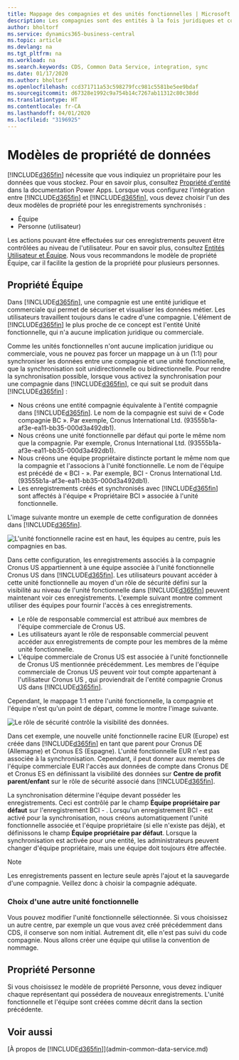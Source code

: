 ```yaml
---
title: Mappage des compagnies et des unités fonctionnelles | Microsoft Docs
description: Les compagnies sont des entités à la fois juridiques et commerciales, qui permettent de sécuriser et visualiser les données métier.
author: bholtorf
ms.service: dynamics365-business-central
ms.topic: article
ms.devlang: na
ms.tgt_pltfrm: na
ms.workload: na
ms.search.keywords: CDS, Common Data Service, integration, sync
ms.date: 01/17/2020
ms.author: bholtorf
ms.openlocfilehash: ccd371711a53c598279fcc981c5581be5ee9bdaf
ms.sourcegitcommit: d67328e1992c9a754b14c7267ab11312c80c38dd
ms.translationtype: HT
ms.contentlocale: fr-CA
ms.lasthandoff: 04/01/2020
ms.locfileid: "3196925"
---
```

# <a name="data-ownership-models"></a>Modèles de propriété de données
[!INCLUDE[d365fin](includes/cds_long_md.md)] nécessite que vous indiquiez un propriétaire pour les données que vous stockez. Pour en savoir plus, consultez [Propriété d'entité](https://docs.microsoft.com/powerapps/maker/common-data-service/types-of-entities#entity-ownership) dans la documentation Power Apps. Lorsque vous configurez l'intégration entre [!INCLUDE[d365fin](includes/cds_long_md.md)] et [!INCLUDE[d365fin](includes/d365fin_md.md)], vous devez choisir l'un des deux modèles de propriété pour les enregistrements synchronisés :

* Équipe 
* Personne (utilisateur)

Les actions pouvant être effectuées sur ces enregistrements peuvent être contrôlées au niveau de l'utilisateur. Pour en savoir plus, consultez [Entités Utilisateur et Équipe](https://docs.microsoft.com/powerapps/developer/common-data-service/user-team-entities). Nous vous recommandons le modèle de propriété Équipe, car il facilite la gestion de la propriété pour plusieurs personnes.

## <a name="team-ownership"></a>Propriété Équipe
Dans [!INCLUDE[d365fin](includes/d365fin_md.md)], une compagnie est une entité juridique et commerciale qui permet de sécuriser et visualiser les données métier. Les utilisateurs travaillent toujours dans le cadre d'une compagnie. L'élément de [!INCLUDE[d365fin](includes/cds_long_md.md)] le plus proche de ce concept est l'entité Unité fonctionnelle, qui n'a aucune implication juridique ou commerciale.

Comme les unités fonctionnelles n'ont aucune implication juridique ou commerciale, vous ne pouvez pas forcer un mappage un à un (1:1) pour synchroniser les données entre une compagnie et une unité fonctionnelle, que la synchronisation soit unidirectionnelle ou bidirectionnelle. Pour rendre la synchronisation possible, lorsque vous activez la synchronisation pour une compagnie dans [!INCLUDE[d365fin](includes/d365fin_md.md)], ce qui suit se produit dans [!INCLUDE[d365fin](includes/cds_long_md.md)] :

* Nous créons une entité compagnie équivalente à l'entité compagnie dans [!INCLUDE[d365fin](includes/d365fin_md.md)]. Le nom de la compagnie est suivi de « Code compagnie BC ». Par exemple, Cronus International Ltd. (93555b1a-af3e-ea11-bb35-000d3a492db1).
* Nous créons une unité fonctionnelle par défaut qui porte le même nom que la compagnie. Par exemple, Cronus International Ltd. (93555b1a-af3e-ea11-bb35-000d3a492db1).
* Nous créons une équipe propriétaire distincte portant le même nom que la compagnie et l'associons à l'unité fonctionnelle. Le nom de l'équipe est précédé de « BCI - ». Par exemple, BCI - Cronus International Ltd. (93555b1a-af3e-ea11-bb35-000d3a492db1).
* Les enregistrements créés et synchronisés avec [!INCLUDE[d365fin](includes/cds_long_md.md)] sont affectés à l'équipe « Propriétaire BCI » associée à l'unité fonctionnelle.

L'image suivante montre un exemple de cette configuration de données dans [!INCLUDE[d365fin](includes/cds_long_md.md)].

![L'unité fonctionnelle racine est en haut, les équipes au centre, puis les compagnies en bas.](media/cds_bu_team_company.png)

Dans cette configuration, les enregistrements associés à la compagnie Cronus US appartiennent à une équipe associée à l'unité fonctionnelle Cronus US <ID> dans [!INCLUDE[d365fin](includes/cds_long_md.md)]. Les utilisateurs pouvant accéder à cette unité fonctionnelle au moyen d'un rôle de sécurité défini sur la visibilité au niveau de l'unité fonctionnelle dans [!INCLUDE[d365fin](includes/cds_long_md.md)] peuvent maintenant voir ces enregistrements. L'exemple suivant montre comment utiliser des équipes pour fournir l'accès à ces enregistrements.

* Le rôle de responsable commercial est attribué aux membres de l'équipe commerciale de Cronus US.
* Les utilisateurs ayant le rôle de responsable commercial peuvent accéder aux enregistrements de compte pour les membres de la même unité fonctionnelle.
* L'équipe commerciale de Cronus US est associée à l'unité fonctionnelle de Cronus US mentionnée précédemment. Les membres de l'équipe commerciale de Cronus US peuvent voir tout compte appartenant à l'utilisateur Cronus US <ID>, qui proviendrait de l'entité compagnie Cronus US dans [!INCLUDE[d365fin](includes/d365fin_md.md)].

Cependant, le mappage 1:1 entre l'unité fonctionnelle, la compagnie et l'équipe n'est qu'un point de départ, comme le montre l'image suivante.

![Le rôle de sécurité contrôle la visibilité des données.](media/cds_bu_team_company_2.png)

Dans cet exemple, une nouvelle unité fonctionnelle racine EUR (Europe) est créée dans [!INCLUDE[d365fin](includes/cds_long_md.md)] en tant que parent pour Cronus DE (Allemagne) et Cronus ES (Espagne). L'unité fonctionnelle EUR n'est pas associée à la synchronisation. Cependant, il peut donner aux membres de l'équipe commerciale EUR l'accès aux données de compte dans Cronus DE et Cronus ES en définissant la visibilité des données sur **Centre de profit parent/enfant** sur le rôle de sécurité associé dans [!INCLUDE[d365fin](includes/cds_long_md.md)].

La synchronisation détermine l'équipe devant posséder les enregistrements. Ceci est contrôlé par le champ **Équipe propriétaire par défaut** sur l'enregistrement BCI - <ID>. Lorsqu'un enregistrement BCI - <ID> est activé pour la synchronisation, nous créons automatiquement l'unité fonctionnelle associée et l'équipe propriétaire (si elle n'existe pas déjà), et définissons le champ **Équipe propriétaire par défaut**. Lorsque la synchronisation est activée pour une entité, les administrateurs peuvent changer d'équipe propriétaire, mais une équipe doit toujours être affectée.

> [!NOTE]
> Les enregistrements passent en lecture seule après l'ajout et la sauvegarde d'une compagnie. Veillez donc à choisir la compagnie adéquate.

### <a name="choosing-a-different-business-unit"></a>Choix d'une autre unité fonctionnelle
Vous pouvez modifier l'unité fonctionnelle sélectionnée. Si vous choisissez un autre centre, par exemple un que vous avez créé précédemment dans CDS, il conserve son nom initial. Autrement dit, elle n'est pas suivi du code compagnie. Nous allons créer une équipe qui utilise la convention de nommage.

## <a name="person-ownership"></a>Propriété Personne
Si vous choisissez le modèle de propriété Personne, vous devez indiquer chaque représentant qui possédera de nouveaux enregistrements. L'unité fonctionnelle et l'équipe sont créées comme décrit dans la section précédente.  

## <a name="see-also"></a>Voir aussi
[À propos de [!INCLUDE[d365fin](includes/cds_long_md.md)]](admin-common-data-service.md)